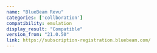 ```yaml
---
name: "BlueBeam Revu"
categories: ['collboration']
compatibility: emulation
display_result: "Compatible"
version_from: "21.0.50"
link: https://subscription-registration.bluebeam.com/
---
```


